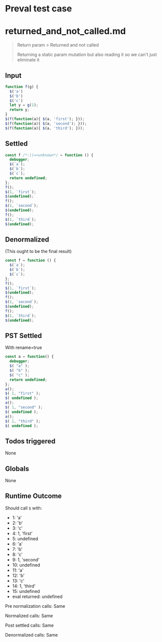 # Preval test case

# returned_and_not_called.md

> Return param > Returned and not called
>
> Returning a static param mutation but also reading it so we can't just eliminate it

## Input

`````js filename=intro
function f(g) {
  $('a')
  $('b')
  $('c')
  let y = g(1);
  return y;
}
$(f(function(a){ $(a, 'first'); }));
$(f(function(a){ $(a, 'second'); }));
$(f(function(a){ $(a, 'third'); }));
`````


## Settled


`````js filename=intro
const f /*:()=>unknown*/ = function () {
  debugger;
  $(`a`);
  $(`b`);
  $(`c`);
  return undefined;
};
f();
$(1, `first`);
$(undefined);
f();
$(1, `second`);
$(undefined);
f();
$(1, `third`);
$(undefined);
`````


## Denormalized
(This ought to be the final result)

`````js filename=intro
const f = function () {
  $(`a`);
  $(`b`);
  $(`c`);
};
f();
$(1, `first`);
$(undefined);
f();
$(1, `second`);
$(undefined);
f();
$(1, `third`);
$(undefined);
`````


## PST Settled
With rename=true

`````js filename=intro
const a = function() {
  debugger;
  $( "a" );
  $( "b" );
  $( "c" );
  return undefined;
};
a();
$( 1, "first" );
$( undefined );
a();
$( 1, "second" );
$( undefined );
a();
$( 1, "third" );
$( undefined );
`````


## Todos triggered


None


## Globals


None


## Runtime Outcome


Should call `$` with:
 - 1: 'a'
 - 2: 'b'
 - 3: 'c'
 - 4: 1, 'first'
 - 5: undefined
 - 6: 'a'
 - 7: 'b'
 - 8: 'c'
 - 9: 1, 'second'
 - 10: undefined
 - 11: 'a'
 - 12: 'b'
 - 13: 'c'
 - 14: 1, 'third'
 - 15: undefined
 - eval returned: undefined

Pre normalization calls: Same

Normalized calls: Same

Post settled calls: Same

Denormalized calls: Same
